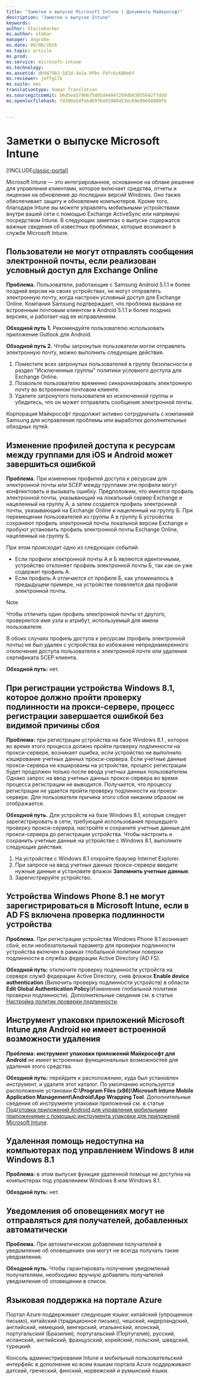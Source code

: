 ```yaml
---
title: "Заметки о выпуске Microsoft Intune | Документы Майкрософт"
description: "Заметки о выпуске Intune"
keywords: 
author: Staciebarker
ms.author: stabar
manager: angrobe
ms.date: 09/08/2016
ms.topic: article
ms.prod: 
ms.service: microsoft-intune
ms.technology: 
ms.assetid: db9479b2-582d-4a1a-9fbc-fbfc6c680e6f
ms.reviewer: jeffgilb
ms.suite: ems
translationtype: Human Translation
ms.sourcegitcommit: b6d5ea579b675d85d4404f289db83055642ffddd
ms.openlocfilehash: fd300a5dfe6d6976491988453ec69e99668889fb


---
```


# <a name="release-notes-for-microsoft-intune"></a>Заметки о выпуске Microsoft Intune

[!INCLUDE[classic-portal](../includes/classic-portal.md)]

Microsoft Intune — это интегрированное, основанное на облаке решение для управления клиентами, которое включает средства, отчеты и лицензии на обновление до последних версий Windows. Оно также обеспечивает защиту и обновление компьютеров. Кроме того, благодаря Intune вы можете управлять мобильными устройствами внутри вашей сети с помощью Exchange ActiveSync или напрямую посредством Intune. В следующих заметках о выпуске содержатся важные сведения об известных проблемах, которые возникают в службе Microsoft Intune.


## <a name="android-users-cant-send-email-when-conditional-access-for-exchange-online-is-implemented"></a>Пользователи не могут отправлять сообщения электронной почты, если реализован условный доступ для Exchange Online

**Проблема.** Пользователи, работающие с Samsung Android 5.1.1 и более поздней версии на своих устройствах, не могут отправлять электронную почту, когда настроен условный доступ для Exchange Online. Компания Samsung подтверждает, что проблема вызвана ее встроенным почтовым клиентом в Android 5.1.1 и более поздних версиях, и работает над ее исправлением.

**Обходной путь 1.** Рекомендуйте пользователю использовать приложение Outlook для Android.

**Обходной путь 2.** Чтобы затронутые пользователи могли отправлять электронную почту, можно выполнить следующие действия.

1. Поместите всех затронутых пользователей в группу безопасности в раздел "Исключенные группы" политики условного доступа для Exchange Online.
2. Позвольте пользователю временно синхронизировать электронную почту во встроенном почтовом клиенте.
3. Удалите затронутого пользователя из исключенной группы и убедитесь, что он может отправлять сообщения электронной почты.

Корпорация Майкрософт продолжит активно сотрудничать с компанией Samsung для исправления проблемы или выработки дополнительных обходных путей.



## <a name="changing-resource-access-profiles-between-groups-for-ios-and-android-might-fail"></a>Изменение профилей доступа к ресурсам между группами для iOS и Android может завершиться ошибкой
**Проблема.** При изменении профилей доступа к ресурсам для электронной почты или SCEP между группами эти профили могут конфликтовать и вызывать ошибку. Предположим, что имеется профиль электронной почты, указывающий на локальный сервер Exchange и нацеленный на группу А, а затем создается профиль электронной почты, указывающий на Exchange Online и нацеленный на группу Б. При перемещении пользователей из группы А в группу Б устройства сохраняют профиль электронной почты локальной версии Exchange и пробуют установить профиль электронной почты Exchange Online, нацеленный на группу Б.

При этом происходит одно из следующих событий: 
* Если профили электронной почты А и Б являются идентичными, устройство отклоняет профиль электронной почты Б, так как он уже содержит профиль A.
* Если профиль А отличается от профиля Б, как упоминалось в предыдущем примере, на устройстве появляется два профиля электронной почты.

> [!NOTE]
> Чтобы отличить один профиль электронной почты от другого, проверяется имя узла и атрибут, используемый для имени пользователя.

В обоих случаях профиль доступа к ресурсам (профиль электронной почты) не был удален с устройства во избежание непреднамеренного отключения доступа пользователя к электронной почте или удаления сертификата SCEP клиента.

**Обходной путь:** нет.

## <a name="when-you-enroll-a-windows-81-device-that-must-authenticate-to-a-proxy-server-the-enrollment-process-fails-with-no-visible-cause"></a>При регистрации устройства Windows 8.1, которое должно пройти проверку подлинности на прокси-сервере, процесс регистрации завершается ошибкой без видимой причины сбоя
**Проблема:** при регистрации устройства на базе Windows 8.1 , которое во время этого процесса должно пройти проверку подлинности на прокси-сервере, возникает ошибка, если устройство не выполнило кэширование учетных данных прокси-сервера. Если учетные данные прокси-сервера не кэшированы на устройстве, процесс регистрации будет продолжен только после ввода учетных данных пользователем. Однако запрос на ввод учетных данных прокси-сервера во время процесса регистрации не выводится. Получается, что процессу регистрации не удается пройти проверку подлинности на прокси-сервере. Для пользователя причина этого сбоя никаким образом не отображается.

**Обходной путь.** Для устройств на базе Windows 8.1, которые следует зарегистрировать в сети, требующей использования прошедшего проверку прокси-сервера, настройте и сохраните учетные данные для прокси-сервера до регистрации устройства. Чтобы настроить и сохранить учетные данные на устройстве с Windows 8.1, выполните следующие действия.

1.  На устройстве с Windows 8.1 откройте браузер Internet Explorer.
2.  При запросе на ввод учетных данных прокси-сервера введите нужные данные и установите флажок **Запомнить учетные данные**.
3.  Зарегистрируйте устройство.

## <a name="windows-phone-81-devices-fail-to-enroll-with-microsoft-intune-when-device-authentication-is-enabled-in-ad-fs"></a>Устройства Windows Phone 8.1 не могут зарегистрироваться в Microsoft Intune, если в AD FS включена проверка подлинности устройства
**Проблема.** При регистрации устройства Windows Phone 8.1 возникает сбой, если необязательный параметр для проверки подлинности устройства включен в рамках глобальной политики поверки подлинности в службах федерации Active Directory (AD FS).

**Обходной путь:** отключите проверку подлинности устройств на сервере служб федерации Active Directory, сняв флажок **Enable device authentication** (Включить проверку подлинности устройств) в области **Edit Global Authentication Policy**(Изменение глобальной политики проверки подлинности). Дополнительные сведения см. в статье [Настройка политик проверки подлинности](http://technet.microsoft.com/library/dn486781.aspx).


## <a name="microsoft-intune-app-wrapping-tool-for-android-has-no-built-in-uninstall-capability"></a>Инструмент упаковки приложений Microsoft Intune для Android не имеет встроенной возможности удаления
**Проблема:** **инструмент упаковки приложений Майкрософт для Android** не имеет встроенных функциональных возможностей для удаления этого средства.

**Обходной путь:** перейдите к расположению, куда был установлен инструмент, и удалите этот каталог. По умолчанию используется расположение установки **C:\Program Files (x86)\Microsoft Intune Mobile Application Management\Android\App Wrapping Tool**. Дополнительные сведения об инструменте упаковки приложений см. в статье [Подготовка приложений Android для управления мобильными приложениями с помощью инструмента упаковки для приложений Microsoft Intune](/intune/deploy-use/prepare-android-apps-for-mobile-application-management-with-the-microsoft-intune-app-wrapping-tool).

## <a name="remote-assistance-is-not-available-on-computers-that-run-windows-8-or-windows-81"></a>Удаленная помощь недоступна на компьютерах под управлением Windows 8 или Windows 8.1
**Проблема:** в этом выпуске функция удаленной помощи не доступна на компьютерах под управлением Windows 8 или Windows 8.1.

**Обходной путь:** нет.

## <a name="alert-notifications-for-recipients-that-are-automatically-added-might-not-work"></a>Уведомления об оповещениях могут не отправляться для получателей, добавленных автоматически
**Проблема.** При автоматическом добавлении получателей в уведомление об оповещениях они могут не всегда получать такие уведомления.

**Обходной путь.** Чтобы гарантировать получение уведомлений получателями, необходимо вручную добавлять получателей уведомления об оповещении в список.

## <a name="language-support-in-the-azure-portal"></a>Языковая поддержка на портале Azure
Портал Azure поддерживает следующие языки: китайский (упрощенное письмо), китайский (традиционное письмо), чешский, нидерландский, английский, немецкий, венгерский, итальянский, японский, португальский (Бразилия), португальский (Португалия), русский, испанский, английский, французский, корейский, польский, шведский, турецкий.

Консоль администрирования Intune и мобильный пользовательский интерфейс в дополнение ко всем языкам портала Azure поддерживают датский, греческий, финский, норвежский и румынский языки.



<!--HONumber=Dec16_HO2-->


